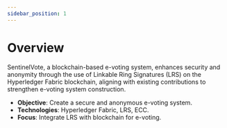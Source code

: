 ```yaml
---
sidebar_position: 1
---
```


# Overview

SentinelVote, a blockchain-based e-voting system, enhances security and anonymity through the use of Linkable Ring Signatures (LRS) on the Hyperledger Fabric blockchain, aligning with existing contributions to strengthen e-voting system construction.

- **Objective**: Create a secure and anonymous e-voting system.
- **Technologies**: Hyperledger Fabric, LRS, ECC.
- **Focus**: Integrate LRS with blockchain for e-voting.
